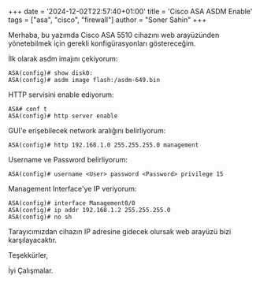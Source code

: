 +++
date = '2024-12-02T22:57:40+01:00'
title = 'Cisco ASA ASDM Enable'
tags = ["asa", "cisco", "firewall"]
author = "Soner Sahin"
+++

Merhaba, bu yazımda Cisco ASA 5510 cihazını web arayüzünden yönetebilmek için gerekli konfigürasyonları göstereceğim.

İlk olarak asdm imajını çekiyorum:
```
ASA(config)# show disk0:
ASA(config)# asdm image flash:/asdm-649.bin          
```

HTTP servisini enable ediyorum:
```
ASA# conf t
ASA(config)# http server enable
```

GUI'e erişebilecek network aralığını belirliyorum:
```
ASA(config)# http 192.168.1.0 255.255.255.0 management
```

Username ve Password belirliyorum:
```
ASA(config)# username <User> password <Password> privilege 15
```

Management Interface'ye IP veriyorum:
```
ASA(config)# interface Management0/0
ASA(config)# ip addr 192.168.1.2 255.255.255.0
ASA(config)# no sh
```

Tarayıcımızdan cihazın IP adresine gidecek olursak web arayüzü bizi karşılayacaktır.

Teşekkürler,

İyi Çalışmalar.